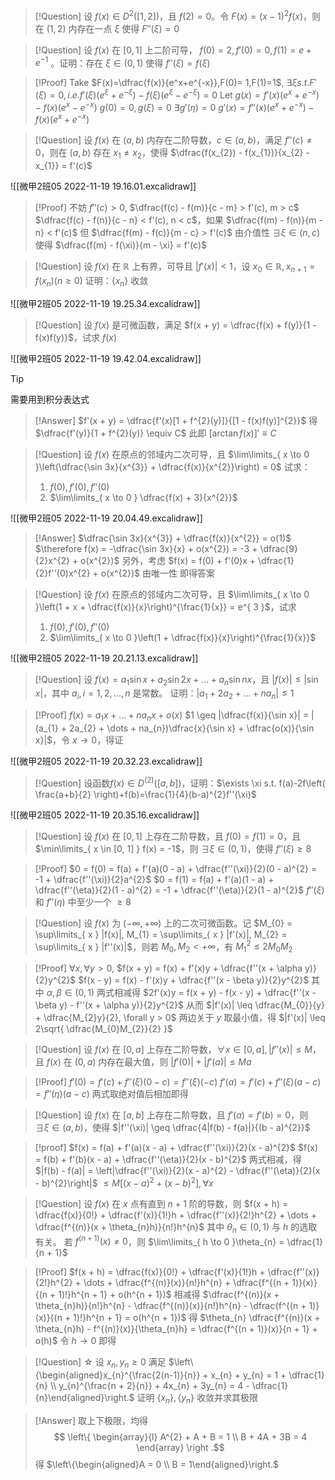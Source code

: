 > [!Question]
> 设 $f(x) \in D^{2}([1, 2])$，且 $f(2) = 0$。令 $F(x) = (x - 1)^{2}f(x)$，则在 $(1, 2)$ 内存在一点 $\xi$ 使得 $F''(\xi) = 0$



> [!Question]
> 设 $f(x)$ 在 $[0, 1]$ 上二阶可导， $f(0) = 2, f'(0) = 0, f(1) = e + e^{-1}$ 。证明：存在 $\xi \in (0, 1)$ 使得 $f''(\xi) = f(\xi)$



>[!Proof]
>Take $F(x)=\dfrac{f(x)}{e^x+e^{-x}},F(0)= 1,F(1)=1$, $\exists \xi s.t. F'(\xi) = 0, i.e. f'(\xi)(e^\xi + e^{-\xi})-f(\xi)(e^\xi-e^{ -\xi })=0$
>Let $g(x)=f'(x)(e^x + e^{-x})-f(x)(e^x-e^{ -x })$
>$g(0)=0,g(\xi)=0$
>$\exists g'(\eta)=0$
>$g'(x)=f''(x)(e^x + e^{-x})-f(x)(e^x+e^{ -x })$



> [!Question]
> 设 $f(x)$ 在 $(a, b)$ 内存在二阶导数，$c \in (a, b)$，满足 $f''(c) \neq 0$，则在 $(a, b)$ 存在 $x_{1} \neq x_{2}$，使得 $\dfrac{f(x_{2}) - f(x_{1})}{x_{2} - x_{1}} = f'(c)$

![[微甲2班05 2022-11-19 19.16.01.excalidraw]]

> [!Proof]
> 不妨 $f''(c) > 0,$ $\dfrac{f(c) - f(m)}{c - m} > f'(c), m > c$ $\dfrac{f(c) - f(n)}{c - n} < f'(c), n < c$，如果 $\dfrac{f(m) - f(n)}{m - n} < f'(c)$ 但 $\dfrac{f(m) - f(c)}{m - c} > f'(c)$ 由介值性 $\exists \xi \in (n, c)$ 使得 $\dfrac{f(m) - f(\xi)}{m - \xi} = f'(c)$


> [!Question]
> 设 $f(x)$ 在 $\mathbb{R}$ 上有界，可导且 $|f'(x)|  < 1$，设 $x_{0} \in \mathbb{R}, x_{n + 1} = f(x_{n}) (n \geq 0)$
> 证明：$\{x_{n}\}$ 收敛

![[微甲2班05 2022-11-19 19.25.34.excalidraw]]

> [!Question]
> 设 $f(x)$ 是可微函数，满足 $f(x + y) = \dfrac{f(x) + f(y)}{1 - f(x)f(y)}$，试求 $f(x)$

![[微甲2班05 2022-11-19 19.42.04.excalidraw]]

> [!Tip]
> 需要用到积分表达式

> [!Answer]
> $f'(x + y) = \dfrac{f'(x)[1 + f^{2}(y)]}{[1 - f(x)f(y)]^{2}}$
> 得 $\dfrac{f'(y)}{1 + f^{2}(y)} \equiv C$
> 此即 $[\arctan f(x)]' \equiv C$



> [!Question]
> 设 $f(x)$ 在原点的邻域内二次可导，且 $\lim\limits_{ x \to 0 }\left(\dfrac{\sin 3x}{x^{3}} + \dfrac{f(x)}{x^{2}}\right) = 0$
> 试求：
> 1. $f(0), f'(0), f''(0)$
> 2. $\lim\limits_{ x \to 0 } \dfrac{f(x) + 3}{x^{2}}$

![[微甲2班05 2022-11-19 20.04.49.excalidraw]]

> [!Answer]
> $\dfrac{\sin 3x}{x^{3}} + \dfrac{f(x)}{x^{2}} = o(1)$
> $\therefore f(x) = -\dfrac{\sin 3x}{x} + o(x^{2}) = -3 + \dfrac{9}{2}x^{2} + o(x^{2})$
> 另外，考虑
> $f(x) = f(0) + f'(0)x + \dfrac{1}{2}f''(0)x^{2} + o(x^{2})$
> 由唯一性
> 即得答案



> [!Question]
> 设 $f(x)$ 在原点的邻域内二次可导，且 
> $\lim\limits_{ x \to 0 }\left(1 + x + \dfrac{f(x)}{x}\right)^{\frac{1}{x}} = e^{ 3 }$，试求
> 1. $f(0), f'(0), f''(0)$
> 2. $\lim\limits_{ x \to 0 }\left(1 + \dfrac{f(x)}{x}\right)^{\frac{1}{x}}$

![[微甲2班05 2022-11-19 20.21.13.excalidraw]]

> [!Question]
> 设 $f(x) = a_{1}\sin x + a_{2}\sin 2x + \dots + a_{n}\sin nx$，且 $|f(x)| \leq |\sin x|$，其中 $a_{i}, i = 1, 2, \dots, n$ 是常数。
> 证明：$|a_{1} + 2a_{2} + \dots + na_{n}| \leq 1$

> [!Proof]
> $f(x) = a_{1}x + \dots + na_{n}x + o(x)$
> $1 \geq |\dfrac{f(x)}{\sin x}| = |(a_{1} + 2a_{2} + \dots + na_{n})\dfrac{x}{\sin x} + \dfrac{o(x)}{\sin x}|$，令 $x \to 0$，得证

![[微甲2班05 2022-11-19 20.32.23.excalidraw]]

>[!Question]
>设函数$f(x)\in D^{(2)}([a,b])$，证明：$\exists \xi s.t. f(a)-2f\left( \frac{a+b}{2} \right)+f(b)=\frac{1}{4}(b-a)^{2}f''(\xi)$

![[微甲2班05 2022-11-19 20.35.16.excalidraw]]

> [!Question] 
> 设 $f(x)$ 在 $[0, 1]$ 上存在二阶导数，且 $f(0) = f(1) = 0$，且 $\min\limits_{ x \in [0, 1] } f(x) = -1$，则 $\exists \xi \in (0, 1)$，使得 $f''(\xi) \geq 8$

> [!Proof]
> $0 = f(0) = f(a) + f'(a)(0 - a) + \dfrac{f''(\xi)}{2}(0 - a)^{2} = -1 + \dfrac{f''(\xi)}{2}a^{2}$
> $0 = f(1) = f(a) + f'(a)(1 - a) + \dfrac{f''(\eta)}{2}(1 - a)^{2} = -1 + \dfrac{f''(\eta)}{2}(1 - a)^{2}$
> $f''(\xi)$ 和 $f''(\eta)$ 中至少一个 $\geq 8$



> [!Question]
> 设 $f(x)$ 为 $(-\infty, +\infty)$ 上的二次可微函数。记 $M_{0} = \sup\limits_{ x } |f(x)|, M_{1} = \sup\limits_{ x } |f'(x)|, M_{2} = \sup\limits_{ x } |f''(x)|$，则若 $M_{0}, M_{2} < +\infty$，有 $M_{1}^{2} \leq 2M_{0}M_{2}$



> [!Proof]
> $\forall x, \forall y > 0$,
> $f(x + y) = f(x) + f'(x)y + \dfrac{f''(x + \alpha y)}{2}y^{2}$
> $f(x - y) = f(x) - f'(x)y + \dfrac{f''(x - \beta y)}{2}y^{2}$
> 其中 $\alpha, \beta \in (0, 1)$
> 两式相减得 $2f'(x)y = f(x + y) - f(x - y) + \dfrac{f''(x - \beta y) - f''(x + \alpha y)}{2}y^{2}$
> 从而 $|f'(x)| \leq \dfrac{M_{0}}{y} + \dfrac{M_{2}y}{2}, \forall y > 0$
> 两边关于 $y$ 取最小值，得 $|f'(x)| \leq 2\sqrt{ \dfrac{M_{0}M_{2}}{2} }$



> [!Question]
> 设 $f(x)$ 在 $[0, a]$ 上存在二阶导数，$\forall x \in [0, a], |f''(x)| \leq M$，且 $f(x)$ 在 $(0, a)$ 内存在最大值，则 $|f'(0)| + |f'(a)| \leq Ma$

> [!Proof]
> $f'(0) = f'(c) + f''(\xi)(0 - c) = f''(\xi)(-c)$
> $f'(a) = f'(c) + f''(\xi)(a - c) = f''(\eta)(a - c)$
> 两式取绝对值后相加即得



> [!Question]
> 设 $f(x)$ 在 $[a, b]$ 上存在二阶导数，且 $f'(a) = f'(b) = 0$，则 $\exists \xi \in (a, b)$，使得 $|f''(\xi)| \geq \dfrac{4|f(b) - f(a)|}{(b - a)^{2}}$

> [!proof]
> $f(x) = f(a) + f'(a)(x - a) + \dfrac{f''(\xi)}{2}(x - a)^{2}$
> $f(x) = f(b) + f'(b)(x - a) + \dfrac{f''(\eta)}{2}(x - b)^{2}$
> 两式相减，得
> $|f(b) - f(a)| = \left|\dfrac{f''(\xi)}{2}(x - a)^{2} - \dfrac{f''(\eta)}{2}(x - b)^{2}\right|$
> $\leq M[(x - a)^{2} + (x - b)^{2}], \forall x$



> [!Question]
> 设 $f(x)$ 在 $x$ 点有直到 $n + 1$ 阶的导数，则 
> $f(x + h) = \dfrac{f(x)}{0!} + \dfrac{f'(x)}{1!}h + \dfrac{f''(x)}{2!}h^{2} + \dots + \dfrac{f^{(n)}(x + \theta_{n}h)}{n!}h^{n}$
> 其中 $\theta_{n} \in (0, 1)$ 与 $h$ 的选取有关。
> 若 $f^{(n + 1)}(x) \neq 0$，则 $\lim\limits_{ h \to 0 }\theta_{n} = \dfrac{1}{n + 1}$

> [!Proof]
> $f(x + h) = \dfrac{f(x)}{0!} + \dfrac{f'(x)}{1!}h + \dfrac{f''(x)}{2!}h^{2} + \dots + \dfrac{f^{(n)}(x)}{n!}h^{n} + \dfrac{f^{(n + 1)}(x)}{(n + 1)!}h^{n + 1} + o(h^{n + 1})$
> 相减得
> $\dfrac{f^{(n)}(x + \theta_{n}h)}{n!}h^{n} - \dfrac{f^{(n)}(x)}{n!}h^{n} - \dfrac{f^{(n + 1)}(x)}{(n + 1)!}h^{n + 1} = o(h^{n + 1})$
> 得 $\theta_{n} \dfrac{f^{(n)}(x + \theta_{n}h) - f^{(n)}(x)}{\theta_{n}h} = \dfrac{f^{(n + 1)}(x)}{n + 1} + o(h)$
> 令 $h \to 0$ 即得



> [!Question] ☆
> 设 $x_{n}, y_{n} \geq 0$ 满足 $\left\{\begin{aligned}x_{n}^{\frac{2(n-1)}{n}} + x_{n} + y_{n} = 1 + \dfrac{1}{n} \\ y_{n}^{\frac{n + 2}{n}} + 4x_{n} + 3y_{n} = 4 - \dfrac{1}{n}\end{aligned}\right.$
> 证明 $\{x_{n}\}, \{y_{n}\}$ 收敛并求其极限



> [!Answer]
> 取上下极限，均得
> $$
\left\{
\begin{array}{l}
A^{2} + A + B = 1 \\
B + 4A + 3B = 4
\end{array}
\right
.$$
> 得 $\left\{\begin{aligned}A = 0 \\ B = 1\end{aligned}\right.$
